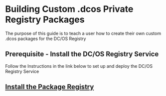 # Building Custom .dcos Private Registry Packages

The purpose of this guide is to teach a user how to create their own custom .dcos packages for the DC/OS Registry

## Prerequisite - Install the DC/OS Registry Service
Follow the Instructions in the link below to set up and deploy the DC/OS Registry Service

## [Install the Package Registry](https://github.com/ably77/dcos-se/blob/master/dcos_packaging/Install_Registry.md)
